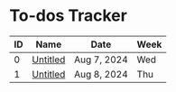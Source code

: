 # To-dos Tracker
|ID|Name|Date|Week|
|-|-|-|-|
|0|[Untitled][0]|Aug 7, 2024|Wed|
|1|[Untitled][1]|Aug 8, 2024|Thu|

[0]: ./todos-00000.md
[1]: ./todos-00001.md
